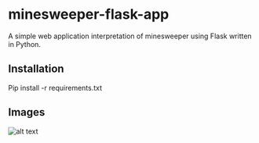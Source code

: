 # minesweeper-flask-app

A simple web application interpretation of minesweeper using Flask written in Python.

## Installation

Pip install -r requirements.txt

## Images

![alt text](https://github.com/mariereed/minesweeper-flask-app/blob/master/static/img/?.png "Interface")
